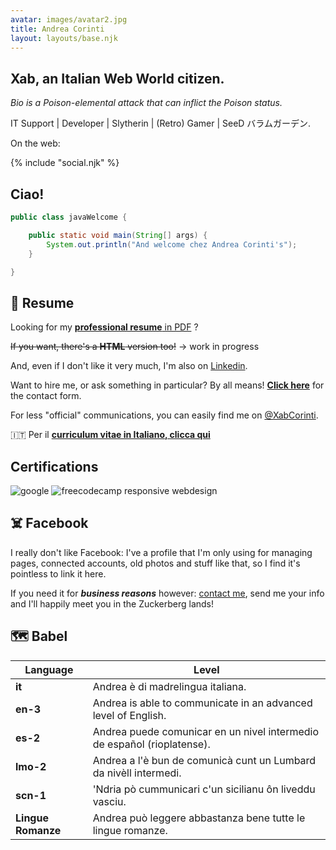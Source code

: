 ```yaml
---
avatar: images/avatar2.jpg
title: Andrea Corinti
layout: layouts/base.njk
---
```


## Xab, an Italian Web World citizen.

_Bio is a Poison-elemental attack that can inflict the Poison status._

IT Support | Developer | Slytherin | (Retro) Gamer | SeeD バラムガーデン.

<!--Italian Customer Care and Technical Support Services at Teleperformance Greece.-->

On the web:

{% include "social.njk" %}

## Ciao!

```java
public class javaWelcome {

    public static void main(String[] args) {
        System.out.println("And welcome chez Andrea Corinti's");
    }

}
```

## 📄 Resume

Looking for my [**professional resume** in PDF](https://andreacorinti.github.io/cv-eng.pdf) ?

<del>If you want, there's a **HTML** version too!</del> -> work in progress

And, even if I don't like it very much, I'm also on [Linkedin](https://www.linkedin.com/in/andrea-corinti/).

Want to hire me, or ask something in particular? By all means!
[**Click here**](/contact/) for the contact form.

For less "official" communications, you can easily find me on [@XabCorinti](https://twitter.com/XabCorinti).

🇮🇹 Per il [**curriculum vitae in Italiano, clicca qui**](https://andreacorinti.github.io/cv-it.pdf)

## Certifications

![google](/assets/cv/google1.jpg)
![freecodecamp responsive webdesign](/assets/cv/freecodecamp1.png)

## ☠️ Facebook

I really don't like Facebook: I've a profile that I'm only using for managing pages, connected accounts, old photos and stuff like that, so I find it's pointless to link it here.

If you need it for **_business reasons_** however: [contact me](/contact/), send me your info and I'll happily meet you in the Zuckerberg lands!

## 🗺️ Babel

| Language       | Level                                                                   |
|----------------|-------------------------------------------------------------------------|
| **it**             | Andrea è di madrelingua italiana.                                       |
| **en-3**           | Andrea is able to communicate in an advanced level of English.          |
| **es-2**           | Andrea puede comunicar en un nivel intermedio de español (rioplatense). |
| **lmo-2**          | Andrea a l'è bun de comunicà cunt un Lumbard da nivèll intermedi.       |
| **scn-1**          | 'Ndria pò cummunicari c'un sicilianu ôn liveddu vasciu.                 |
| **Lingue Romanze** | Andrea può leggere abbastanza bene tutte le lingue romanze.              |